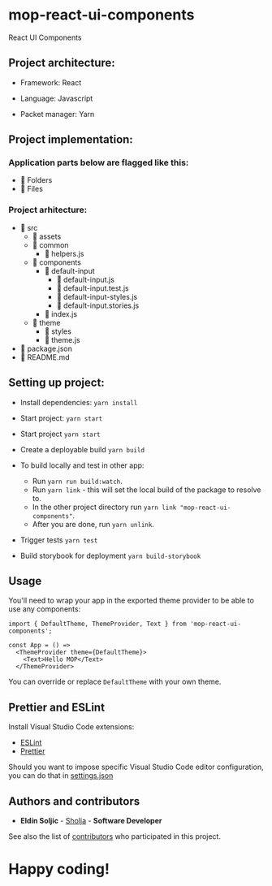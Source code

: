 # mop-react-ui-components

React UI Components

## Project architecture:

* Framework: React

* Language: Javascript

* Packet manager: Yarn

## Project implementation:

### Application parts below are flagged like this:

* 📒 Folders
* 📑 Files

### Project arhitecture:

* 📒 src
  * 📒 assets
  * 📒 common
    * 📑 helpers.js
  * 📒 components
    * 📒 default-input
      * 📑 default-input.js
      * 📑 default-input.test.js
      * 📑 default-input-styles.js
      * 📑 default-input.stories.js
    * 📑 index.js
  * 📒 theme
    * 📒 styles
    * 📑 theme.js
* 📑 package.json
* 📑 README.md

## Setting up project:

* Install dependencies:
  `yarn install`

* Start project:
  `yarn start`

* Start project
  `yarn start`

* Create a deployable build
  `yarn build`

* To build locally and test in other app:
  - Run `yarn run build:watch`.
  - Run `yarn link` - this will set the local build of the package to resolve to.
  - In the other project directory run `yarn link "mop-react-ui-components"`.
  - After you are done, run `yarn unlink`.

* Trigger tests
  `yarn test`

* Build storybook for deployment
  `yarn build-storybook`

## Usage

You'll need to wrap your app in the exported theme provider to be able to use any components:

```
import { DefaultTheme, ThemeProvider, Text } from 'mop-react-ui-components';

const App = () =>
  <ThemeProvider theme={DefaultTheme}>
    <Text>Hello MOP</Text>
  </ThemeProvider>

```

You can override or replace `DefaultTheme` with your own theme.

## Prettier and ESLint

Install Visual Studio Code extensions:

* [ESLint](https://marketplace.visualstudio.com/items?itemName=dbaeumer.vscode-eslint)
* [Prettier](https://marketplace.visualstudio.com/items?itemName=esbenp.prettier-vscode)

Should you want to impose specific Visual Studio Code editor configuration, you can do that in [settings.json](https://github.com/SwipeStoxGmbH/naga-card/tree/master/.vscode/settings.json)


## Authors and contributors

* **Eldin Soljic** - [Sholja](https://github.com/Sholja) - **Software Developer**

See also the list of [contributors](https://github.com/SwipeStoxGmbH/naga-card/graphs/contributors) who participated in this project.

# Happy coding!
